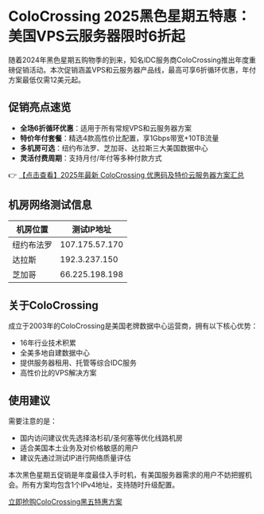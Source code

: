 # ColoCrossing 2025黑色星期五特惠：美国VPS云服务器限时6折起

随着2024年黑色星期五购物季的到来，知名IDC服务商ColoCrossing推出年度重磅促销活动。本次促销涵盖VPS和云服务器产品线，最高可享6折循环优惠，年付方案最低仅需12美元起。

## 促销亮点速览

- **全场6折循环优惠**：适用于所有常规VPS和云服务器方案
- **特价年付套餐**：精选4款高性价比配置，享1Gbps带宽+10TB流量
- **多机房可选**：纽约布法罗、芝加哥、达拉斯三大美国数据中心
- **灵活付费周期**：支持月付/年付等多种付款方式

👉 [【点击查看】2025年最新 ColoCrossing 优惠码及特价云服务器方案汇总](https://bit.ly/ColoCrossing)

## 机房网络测试信息

| 机房位置   | 测试IP地址      |
|------------|----------------|
| 纽约布法罗 | 107.175.57.170 |
| 达拉斯     | 192.3.237.150  |
| 芝加哥     | 66.225.198.198 |

## 关于ColoCrossing

成立于2003年的ColoCrossing是美国老牌数据中心运营商，拥有以下核心优势：

- 16年行业技术积累
- 全美多地自建数据中心
- 提供服务器租用、托管等综合IDC服务
- 高性价比的VPS解决方案

## 使用建议

需要注意的是：
- 国内访问建议优先选择洛杉矶/圣何塞等优化线路机房
- 适合美国本土业务及对价格敏感的用户
- 建议先通过测试IP进行网络质量评估

本次黑色星期五促销是年度最佳入手时机，有美国服务器需求的用户不妨把握机会。所有方案均包含1个IPv4地址，支持随时升级配置。

[立即抢购ColoCrossing黑五特惠方案](https://bit.ly/ColoCrossing)